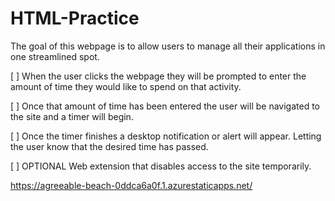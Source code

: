 # HTML-Practice

The goal of this webpage is to allow users to manage all their applications in one streamlined spot.

[ ] When the user clicks the webpage they will be prompted to enter the amount of time they would like to spend on that activity.

[ ] Once that amount of time has been entered the user will be navigated to the site and a timer will begin.

[ ] Once the timer finishes a desktop notification or alert will appear. Letting the user know that the desired time has passed.

[ ] OPTIONAL Web extension that disables access to the site temporarily.


https://agreeable-beach-0ddca6a0f.1.azurestaticapps.net/
